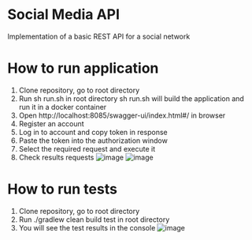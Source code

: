 # Social Media API
Implementation of a basic REST API for a social network

# How to run application
1. Clone repository, go to root directory
2. Run sh run.sh in root directory
sh run.sh will build the application and run it in a docker container
3. Open http://localhost:8085/swagger-ui/index.html#/ in browser
4. Register an account
5. Log in to account and copy token in response
6. Paste the token into the authorization window
7. Select the required request and execute it
8. Check results requests
![image](https://github.com/shmelidzee/Social-Media-API/assets/100793483/903ef943-79bf-4c40-89c0-d7884bb9a393)
![image](https://github.com/shmelidzee/Social-Media-API/assets/100793483/f91a93d6-3b91-4732-95d4-afca338458ab)



# How to run tests
1. Clone repository, go to root directory
2. Run ./gradlew clean build test in root directory
3. You will see the test results in the console
![image](https://github.com/shmelidzee/Social-Media-API/assets/100793483/d03f46b3-9f92-4102-b755-2ffa1f1fbdbf)
